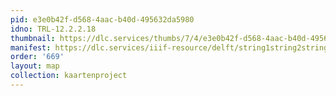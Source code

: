 ```yaml
---
pid: e3e0b42f-d568-4aac-b40d-495632da5980
idno: TRL-12.2.2.18
thumbnail: https://dlc.services/thumbs/7/4/e3e0b42f-d568-4aac-b40d-495632da5980/full/400,339/0/default.jpg
manifest: https://dlc.services/iiif-resource/delft/string1string2string3/kaartenproject-2007/TRL-12.2.2.18
order: '669'
layout: map
collection: kaartenproject
---
```

